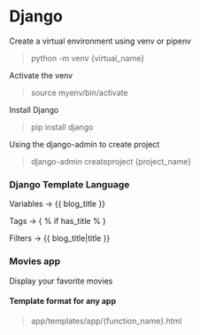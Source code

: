 # Django

Create a virtual environment using venv or pipenv
> python -m venv {virtual_name}

Activate the venv
> source myenv/bin/activate

Install Django
> pip install django

Using the django-admin to create project 
> django-admin createproject {project_name}


### Django Template Language

Variables -> {{ blog_title }}

Tags -> { % if has_title % }

Filters -> {{ blog_title|title }}

### Movies app

Display your favorite movies

#### Template format for any app
> app/templates/app/{function_name}.html

